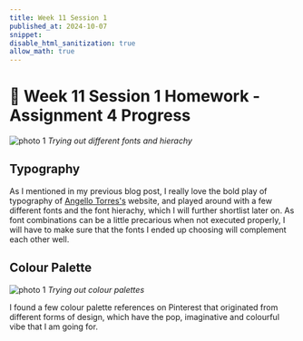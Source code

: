 ```yaml
---
title: Week 11 Session 1
published_at: 2024-10-07
snippet: 
disable_html_sanitization: true
allow_math: true
---
```


# :page_with_curl: Week 11 Session 1 Homework - Assignment 4 Progress

![photo 1](photos/75.png)
*Trying out different fonts and hierachy*

## Typography

As I mentioned in my previous blog post, I really love the bold play of typography of [Angello Torres's](https://angellotorres.com/) website, and played around with a few different fonts and the font hierachy, which I will further shortlist later on. As font combinations can be a little precarious when not executed properly, I will have to make sure that the fonts I ended up choosing will complement each other well.

## Colour Palette

![photo 1](photos/76.png)
*Trying out colour palettes*

I found a few colour palette references on Pinterest that originated from different forms of design, which have the pop, imaginative and colourful vibe that I am going for.
